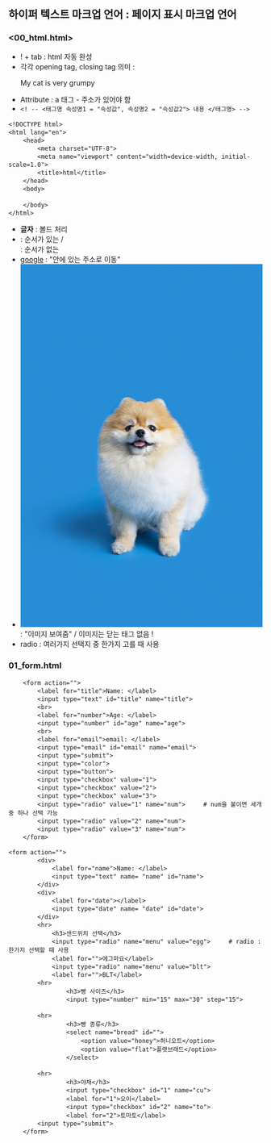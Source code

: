 ## 하이퍼 텍스트 마크업 언어 :  페이지 표시 마크업 언어


### <00_html.html>
- ! + tab : html 자동 완성
- 각각 opening tag, closing tag 의미 : <p>My cat is very grumpy</p>
- Attribute : a 태그 - 주소가 있어야 함 
- `<! -- <태그명 속성명1 = "속성값", 속성명2 = "속성값2"> 내용 </태그명> -->`

```
<!DOCTYPE html>
<html lang="en">
    <head>
        <meta charset="UTF-8">
        <meta name="viewport" content="width=device-width, initial-scale=1.0">
        <title>html</title>   
    </head>
    <body>
    
    </body>
</html>
```

- <strong>글자</strong> : 볼드 처리
- <ul></ul> : 순서가 있는  / <ol></ol> : 순서가 없는
- <a href="https://google.com">google</a> :  "안에 있는 주소로 이동"
- <img src="./hello.jpg" alt=""> : "이미지 보여줌" / 이미지는 닫는 태그 없음 !
- radio : 여러가지 선택지 중 한가지 고를 때 사용

### 01_form.html
```
    <form action="">
        <label for="title">Name: </label>
        <input type="text" id="title" name="title">
        <br>
        <label for="number">Age: </label>
        <input type="number" id="age" name="age"> 
        <br>
        <label for="email">email: </label>
        <input type="email" id="email" name="email">
        <input type="submit">
        <input type="color">
        <input type="button">
        <input type="checkbox" value="1">
        <input type="checkbox" value="2">
        <input type="checkbox" value="3">
        <input type="radio" value="1" name="num">     # num을 붙이면 세개 중 하나 선택 가능
        <input type="radio" value="2" name="num">
        <input type="radio" value="3" name="num">
    </form>  
```

```
<form action="">
        <div>
            <label for="name">Name: </label>
            <input type="text" name= "name" id="name">
        </div>
        <div>
            <label for="date"></label>
            <input type="date" name= "date" id="date">
        </div>
        <hr>
            <h3>샌드위치 선택</h3>
            <input type="radio" name="menu" value="egg">     # radio : 한가지 선택할 때 사용
            <label for="">에그마요</label>
            <input type="radio" name="menu" value="blt">
            <label for="">BLT</label>
        <hr>
                <h3>빵 사이즈</h3>
                <input type="number" min="15" max="30" step="15">

        <hr>
                <h3>빵 종류</h3>
                <select name="bread" id="">
                    <option value="honey">허니오트</option>
                    <option value="flat">플랫브래드</option>
                </select>

        <hr>
                <h3>야채</h3>
                <input type="checkbox" id="1" name="cu">
                <label for="1">오이</label>
                <input type="checkbox" id="2" name="to">
                <label for="2">토마토</label>
        <input type="submit">
    </form>
```